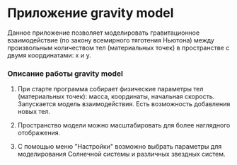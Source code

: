 # Приложение gravity model

Данное приложение позволяет моделировать гравитационное взаимодействие (по закону всемирного тяготения Ньютона) между произвольным количеством тел (материальных точек) в пространстве с двумя координатами: x и y.

### Описание работы gravity model

1. При старте программа собирает физические параметры тел (материальных точек): масса, координаты, начальная скорость. Запускается модель взаимодействия. Есть возможность добавления новых тел.

2. Пространство модели можно масштабировать для более наглядного отображения.

3. С помощью меню "Настройки" возможно выбрать параметры для моделирования Солнечной системы и различных звездных систем.
